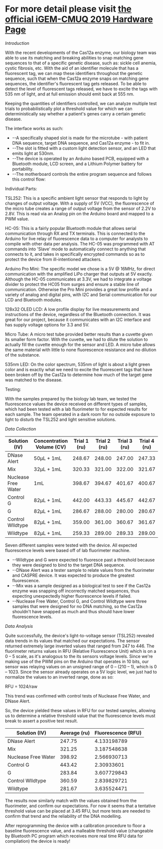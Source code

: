 # For more detail please visit [the official iGEM-CMUQ 2019 Hardware Page](https://2019.igem.org/Team:CMUQ/Hardware)


_Introduction_

With the recent developments of the Cas12a enzyme, our biology team was able to use its matching and breaking abilities to snap matching gene sequences to that of a specific genetic disease, such as: sickle cell anemia, cystic fibrosis, etc. With the aid of an identifier molecule that has a fluorescent tag, we can map these identifiers throughout the genetic sequence, such that when the Cas12a enzyme snaps on matching gene sequences, the identifier&#39;s fluorescent tag gets released. To be able to detect the level of fluorescent tags released, we have to excite the tags with 535 nm of light, and at full emission should emit back at 555 nm.

Keeping the quantities of identifiers controlled, we can analyze multiple test trials to probabilistically plot a threshold value for which we can deterministically say whether a patient&#39;s genes carry a certain genetic disease.

The interface works as such:

- --A specifically shaped slot is made for the microtube - with patient DNA sequence, target DNA sequence, and Cas12a enzyme - to fit in.
- --The slot is fitted with a custom light detection sensor, and an LED that emits light at 530nm.
- --The device is operated by an Arduino based PCB, equipped with a Bluetooth module, LCD screen, and a Lithium Polymer battery for portability.
- --The motherboard controls the entire program sequence and follows this control flow:

Individual Parts:

TSL252: This is a specific ambient light sensor that responds to light by changes of output voltage. With a supply of 5V (VCC), the fluorescence of the micro tube creates a range of output voltage from the sensor of 2.2V to 2.8V. This is read via an Analog pin on the Arduino board and mapped to a PWM value.

HC-05: This is a fairly popular Bluetooth module that allows serial communication through RX and TX terminals. This is connected to the Arduino for live relay of fluorescence data to a computer for analysts to compile with other data per analysis. The HC-05 was programmed with AT commands into &#39;Slave&#39; mode to automatically connect to anything that connects to it, and takes in specifically encrypted commands so as to protect the device from ill-intentioned attackers.

Arduino Pro Mini: The specific model we chose is a 5V @ 16MHz, for direct communication with the amplified LiPo charger that outputs at 5V exactly. Although the HC-05 communicates at 3.3V, we had to integrate a voltage divider to protect the HC05 from surges and ensure a stable line of communication. Otherwise the Pro Mini provides a great low profile and a variety of analog and digital pins, with I2C and Serial communication for our LCD and Bluetooth modules.

128x32 OLED LCD: A low profile display for live measurements and instructions of the device, regardless of the Bluetooth connection. It was great for our project, because it communicates with an I2C interface and has supply voltage options for 3.3 and 5V.

Micro Tube: A micro test tube provided better results than a cuvette given its smaller form factor. With the cuvette, we had to dilute the solution to actually fill the cuvette enough for the sensor and LED. A micro tube allows the same material with little to none fluorescence resistance and no dilution of the substance.

535nm LED: On the color spectrum, 535nm of light is about a light green color and is exactly what we need to excite the fluorescent tags that have been broken off by the Cas12a to determine how much of the target gene was matched to the disease.

Testing:

With the samples prepared by the biology lab team, we tested the fluorescence values the device received on different types of samples, which had been tested with a lab fluorimeter to for expected results for each sample. The team operated in a dark room for no outside exposure to light to disturb the TSL252 and light sensitive solutions.

_Data Collection_

| **Solution (IV)** | **Concentration Volume (CV)** | **Trial 1 (ru)** | **Trial 2 (ru)** | **Trial 3 (ru)** | **Trial 4 (ru)** | **Average (ru)** |
| --- | --- | --- | --- | --- | --- | --- |
| DNase Alert | 50μL + 1mL | 248.67 | 248.00 | 247.00 | 247.33 | 247.75 |
| Mix | 32μL + 1mL | 320.33 | 321.00 | 322.00 | 321.67 | 321.25 |
| Nuclease Free Water | 1mL | 398.67 | 394.67 | 401.67 | 400.67 | 398.92 |
| Control G | 82μL + 1mL | 442.00 | 443.33 | 445.67 | 442.67 | 443.42 |
| G | 82μL + 1mL | 286.67 | 288.00 | 280.00 | 280.67 | 283.84 |
| Control WIldtype | 82μL + 1mL | 359.00 | 361.00 | 360.67 | 361.67 | 360.59 |
| Wildtype | 82μL + 1mL | 259.33 | 289.00 | 289.33 | 289.00 | 281.67 |

Seven different samples were tested with the device. All expected fluorescence levels were based off of lab fluorimeter machine.

- --Wildtype and G were expected to fluoresce past a threshold because they were designed to bind to the target DNA sequence.
- --DNase Alert was a tester sample to relate values from the fluorimeter and CASPRE device. It was expected to produce the greatest fluorescence.
- --Mix was a sample designed as a biological test to see if the Cas12a enzyme was snapping off incorrectly matched sequences, thus expecting unexpectedly higher fluorescence levels if failed.
- --Nuclease Free Water, Control G, and Control Wildtype were three samples that were designed for no DNA matching, so the Cas12a shouldn&#39;t have snapped as much and thus should have lower fluorescence levels.

_Data Analysis_

Quite successfully, the device&#39;s light-to-voltage sensor (TSL252) revealed data trends in its values that matched our expectations. The sensor returned extremely large inverted values that ranged from 247 to 446. The fluorimeter returns values in RFU (Relative Fluorescence Unit) which is on a 0 – 5 scale, as it&#39;s analogous to the its sensors voltage levels. Since we&#39;re making use of the PWM pins on the Arduino that operates in 10 bits, our sensor was relaying values on an unsigned range of 0 – (210 – 1), which is 0 – 1023. Since the sensor already operates on a 5V logic level, we just had to normalize the values to an inverted range, done as so:

RFU = 1024/raw

This trend was confirmed with control tests of Nuclease Free Water, and DNase Alert.

So, the device yielded these values in RFU for our tested samples, allowing us to determine a relative threshold value that the fluorescence levels must break to assert a positive test result.

| **Solution (IV)** | **Average (ru)** | **Fluorescence (RFU)** |
| --- | --- | --- |
| DNase Alert | 247.75 | 4.133198789 |
| Mix | 321.25 | 3.187548638 |
| Nuclease Free Water | 398.92 | 2.566930713 |
| Control G | 443.42 | 2.30933601 |
| G | 283.84 | 3.607729843 |
| Control WIldtype | 360.59 | 2.839829721 |
| Wildtype | 281.67 | 3.635524471 |

 
The results now similarly match with the values obtained from the fluorimeter, and confirm our expectations. For now it seems that a tentative threshold value can be placed at 3.45 RFU, but more tests are needed to confirm that trend and the reliability of the DNA modelling.

After reprogramming the device with a calibration procedure to floor a baseline fluorescence value, and a malleable threshold value (changeable by Bluetooth PC program which receives more real time RFU data for compilation) the device is ready!

